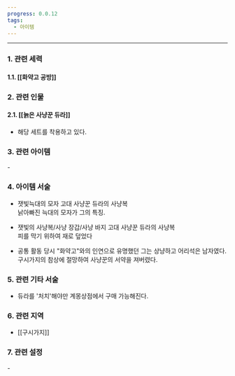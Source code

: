 ```yaml
---
progress: 0.0.12
tags:
  - 아이템
---
```

---
### 1. 관련 세력 
#### 1.1. [[화약고 공방]]

### 2. 관련 인물
#### 2.1. [[늙은 사냥꾼 듀라]]
- 해당 세트를 착용하고 있다.
### 3. 관련 아이템
\-
### 4. 아이템 서술
- 잿빛늑대의 모자
고대 사냥꾼 듀라의 사냥복  
낡아빠진 늑대의 모자가 그의 특징.

- 잿빛의 사냥복/사냥 장갑/사냥 바지
고대 사냥꾼 듀라의 사냥복  
피를 막기 위하여 재로 덮었다

- 공통
활동 당시 "화약고"와의 인연으로 유명했던 그는 상냥하고 어리석은 남자였다.  
구시가지의 참상에 절망하여 사냥꾼의 서약을 져버렸다.

### 5. 관련 기타 서술
- 듀라를 '처치'해야만 계몽상점에서 구매 가능해진다.

### 6. 관련 지역
- [[구시가지]]
### 7. 관련 설정
\-